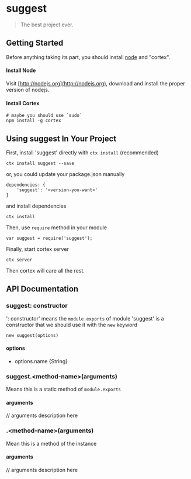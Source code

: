 # suggest

> The best project ever.

## Getting Started
Before anything taking its part, you should install [node](http://nodejs.org) and "cortex".

#### Install Node

Visit [http://nodejs.org](http://nodejs.org), download and install the proper version of nodejs.

#### Install Cortex

    # maybe you should use `sudo`
    npm install -g cortex

## Using suggest In Your Project

First, install 'suggest' directly with `ctx install` (recommended)
	
	ctx install suggest --save
	
or, you could update your package.json manually
    
    dependencies: {
        'suggest': '<version-you-want>'
    }
    
and install dependencies
	
	ctx install
    
Then, use `require` method in your module
    
    var suggest = require('suggest');
    
Finally, start cortex server
    
    ctx server
    
Then cortex will care all the rest.


## API Documentation

### suggest: constructor
': constructor' means the `module.exports` of module 'suggest' is a constructor that we should use it with the `new` keyword

	new suggest(options)
	
#### options
- options.name {String}



### suggest.\<method-name\>(arguments)
Means this is a static method of `module.exports`

#### arguments
// arguments description here

### .\<method-name\>(arguments)
Mean this is a method of the instance

#### arguments
// arguments description here